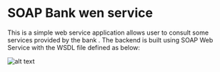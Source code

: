 # SOAP Bank wen service

This is a simple web service application allows user to consult some services provided by the bank . The backend is built using SOAP Web Service with the WSDL file defined as below:

![alt text](https://github.com/abderrahimJK/SOAP_TP/src/main/resources/wsdl.png)